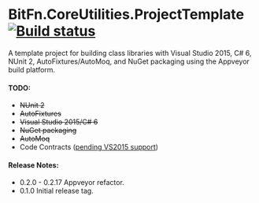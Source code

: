 BitFn.CoreUtilities.ProjectTemplate [![Build status](https://ci.appveyor.com/api/projects/status/pbuj59fnv3i1onqj/branch/master?svg=true)](https://ci.appveyor.com/project/dlras2/coreutilities-projecttemplate/branch/master)
======
A template project for building class libraries with Visual Studio 2015, C# 6, NUnit 2, AutoFixtures/AutoMoq, and NuGet packaging using the Appveyor build platform.

#### TODO:
- ~~NUnit 2~~
- ~~AutoFixtures~~
- ~~Visual Studio 2015/C# 6~~
- ~~NuGet packaging~~
- ~~AutoMoq~~
- Code Contracts ([pending VS2015 support](https://social.msdn.microsoft.com/Forums/en-US/03a762c2-18ba-4e0e-871c-4dfcfbc934c2/does-visual-studio-2015-preview-support-code-contracts?forum=codecontracts))

#### Release Notes:
- 0.2.0 - 0.2.17 Appveyor refactor.
- 0.1.0 Initial release tag.